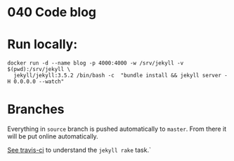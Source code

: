# 040 Code blog

# Run locally:

```
docker run -d --name blog -p 4000:4000 -w /srv/jekyll -v $(pwd):/srv/jekyll \
  jekyll/jekyll:3.5.2 /bin/bash -c  "bundle install && jekyll server -H 0.0.0.0 --watch"
```

# Branches

Everything in `source` branch is pushed automatically to `master`.
From there it will be put online automatically.

[See travis-ci](https://travis-ci.org/040code/040code.github.io) to
understand the `jekyll rake` task.`

